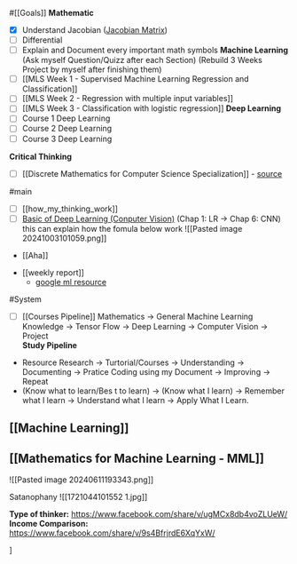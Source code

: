  
#[[Goals]]
**Mathematic**
- [x] Understand Jacobian ([Jacobian Matrix](https://youtu.be/QexBVGVM690?si=n0aBabBOMdvkmo27))
- [ ] Differential
- [ ] Explain and Document every important math symbols
**Machine Learning**
(Ask myself Question/Quizz after each Section)
(Rebuild 3 Weeks Project by myself after finishing them)
- [ ] [[MLS Week 1 - Supervised Machine Learning Regression and Classification]]
- [ ] [[MLS Week 2 - Regression with multiple input variables]]
- [ ] [[MLS Week 3 - Classification with logistic regression]]
**Deep Learning**
- [ ] Course 1 Deep Learning
- [ ] Course 2 Deep Learning
- [ ] Course 3 Deep Learning

**Critical Thinking**
- [ ] [[Discrete Mathematics for Computer Science Specialization]] - [source](https://youtu.be/i8sphCg1yTs?si=d3uwJBPkiRNVRBqh)

#main
- [ ] [[how_my_thinking_work]]
- [ ] [Basic of Deep Learning (Conputer Vision)](https://nttuan8.com/bai-1-linear-regression-va-gradient-descent/#Python_code) (Chap 1:  LR $\rightarrow$ Chap 6: CNN)
	this can explain how the fomula below work
	![[Pasted image 20241003101059.png]]
- [[Aha]]
+ [[weekly report]]
	+ [google ml resource](https://developers.google.com/machine-learning/glossary#l1-loss)



#System
- [ ] [[Courses Pipeline]]
	Mathematics -> General Machine Learning Knowledge -> Tensor Flow -> Deep Learning -> Computer Vision -> Project  
**Study Pipeline**
+ Resource Research -> Turtorial/Courses -> Understanding -> Documenting -> Pratice Coding using my Document -> Improving -> Repeat
+ (Know what to learn/Bes t to learn) -> (Know what I learn) -> Remember what I learn -> Understand what I learn -> Apply What I Learn.  

## [[Machine Learning]]

## [[Mathematics for Machine Learning - MML]]


![[Pasted image 20240611193343.png]]

Satanophany
![[1721044101552 1.jpg]]

**Type of thinker:** https://www.facebook.com/share/v/ugMCx8db4voZLUeW/
**Income Comparison:** https://www.facebook.com/share/v/9s4BfrjrdE6XqYxW/


]

